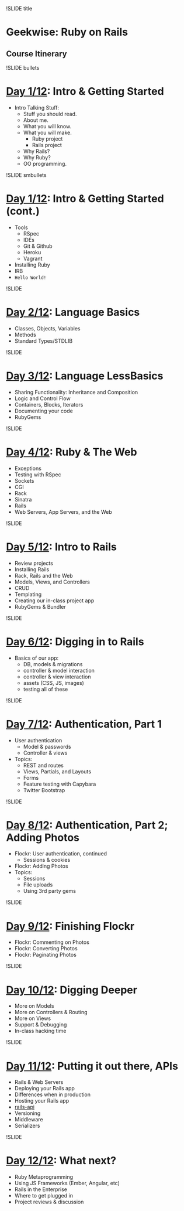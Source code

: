 !SLIDE title
# Geekwise: Ruby on Rails
## Course Itinerary


!SLIDE bullets
# [Day 1/12](d1): Intro & Getting Started

* Intro Talking Stuff:
    * Stuff you should read.
    * About me.
    * What you will know.
    * What you will make.
        * Ruby project
        * Rails project
    * Why Rails?
    * Why Ruby?
    * OO programming.


!SLIDE smbullets
# [Day 1/12](d1): Intro & Getting Started (cont.)

* Tools
    * RSpec
    * IDEs
    * Git & Github
    * Heroku
    * Vagrant
* Installing Ruby
* IRB
* `Hello World!`


!SLIDE
# [Day 2/12](d2): Language Basics

* Classes, Objects, Variables
* Methods
* Standard Types/STDLIB


!SLIDE
# [Day 3/12](d3): Language LessBasics

* Sharing Functionality: Inheritance and Composition
* Logic and Control Flow
* Containers, Blocks, Iterators
* Documenting your code
* RubyGems


!SLIDE
# [Day 4/12](d4): Ruby & The Web

* Exceptions
* Testing with RSpec
* Sockets
* CGI
* Rack
* Sinatra
* Rails
* Web Servers, App Servers, and the Web


!SLIDE
# [Day 5/12](d5): Intro to Rails

* Review projects
* Installing Rails
* Rack, Rails and the Web
* Models, Views, and Controllers
* CRUD
* Templating
* Creating our in-class project app
* RubyGems & Bundler


!SLIDE
# [Day 6/12](d6): Digging in to Rails

* Basics of our app:
    * DB, models & migrations
    * controller & model interaction
    * controller & view interaction
    * assets (CSS, JS, images)
    * testing all of these


!SLIDE
# [Day 7/12](d7): Authentication, Part 1

* User authentication
    * Model & passwords
    * Controller & views
* Topics:
    * REST and routes
    * Views, Partials, and Layouts
    * Forms
    * Feature testing with Capybara
    * Twitter Bootstrap

!SLIDE
# [Day 8/12](d8): Authentication, Part 2; Adding Photos

* Flockr: User authentication, continued
    * Sessions & cookies
* Flockr: Adding Photos
* Topics:
    * Sessions
    * File uploads
    * Using 3rd party gems


!SLIDE
# [Day 9/12](d9): Finishing Flockr

* Flockr: Commenting on Photos
* Flockr: Converting Photos
* Flockr: Paginating Photos


!SLIDE
# [Day 10/12](d10): Digging Deeper

* More on Models
* More on Controllers & Routing
* More on Views
* Support & Debugging
* In-class hacking time


!SLIDE
# [Day 11/12](d11): Putting it out there, APIs

* Rails & Web Servers
* Deploying your Rails app
* Differences when in production
* Hosting your Rails app
* [rails-api](https://github.com/rails-api/rails-api)
* Versioning
* Middleware
* Serializers


!SLIDE
# [Day 12/12](d12): What next?

* Ruby Metaprogramming
* Using JS Frameworks (Ember, Angular, etc)
* Rails in the Enterprise
* Where to get plugged in
* Project reviews & discussion
